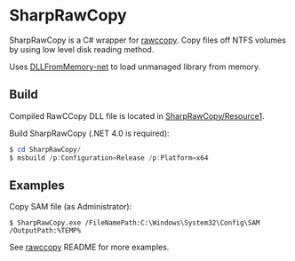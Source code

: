 # SharpRawCopy

SharpRawCopy is a C# wrapper for [rawccopy](https://github.com/dr-anoroc/rawccopy). Copy files off NTFS volumes by using low level disk reading method. 

Uses [DLLFromMemory-net](https://github.com/schellingb/DLLFromMemory-net) to load unmanaged library from memory.

## Build

Compiled RawCCopy DLL file is located in [SharpRawCopy/Resource1](https://github.com/wavvs/SharpRawCopy/tree/main/SharpRawCopy/Resource1). 

Build SharpRawCopy (.NET 4.0 is required):

```powershell
$ cd SharpRawCopy/
$ msbuild /p:Configuration=Release /p:Platform=x64
```

## Examples

Copy SAM file (as Administrator):

```
$ SharpRawCopy.exe /FileNamePath:C:\Windows\System32\Config\SAM /OutputPath:%TEMP%
```

See [rawccopy](https://github.com/dr-anoroc/rawccopy) README for more examples.